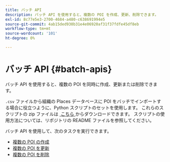 ```yaml
---
title: バッチ API
description: バッチ API を使用すると、複数の POI を作成、更新、削除できます。
exl-id: 8c77e5e3-2700-4684-a480-c638691994e5
source-git-commit: 4ab15ded930b31e4e06920af31f37fdfe45df8eb
workflow-type: tm+mt
source-wordcount: '101'
ht-degree: 0%

---
```


# バッチ API {#batch-apis}

バッチ API を使用すると、複数の POI を同時に作成、更新または削除できます。

`.csv` ファイルから組織の Places データベースに POI をバッチでインポートする場合に役立つように、Python スクリプトのセットを使用します。 これらのスクリプトの zip ファイルは [&#x200B; こちら &#x200B;](https://github.com/adobe/places-scripts) からダウンロードできます。 スクリプトの使用方法については、リポジトリの README ファイルを参照してください。

バッチ API を使用して、次のタスクを実行できます。

* [複数の POI の作成](/help/web-service-api/api-usage/manage-pois/batch-apis/create-multiple-pois.md)
* [複数の POI を更新](/help/web-service-api/api-usage/manage-pois/batch-apis/update-multiple-pois.md)
* [複数の POI を削除](/help/web-service-api/api-usage/manage-pois/batch-apis/delete-multiple-pois.md)
